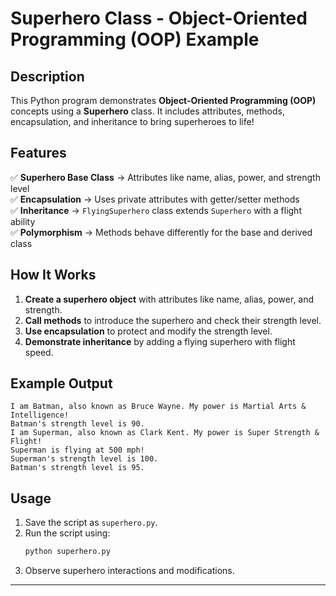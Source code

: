 # **Superhero Class - Object-Oriented Programming (OOP) Example**  

## **Description**  
This Python program demonstrates **Object-Oriented Programming (OOP)** concepts using a **Superhero** class. It includes attributes, methods, encapsulation, and inheritance to bring superheroes to life!  

## **Features**  
✅ **Superhero Base Class** → Attributes like name, alias, power, and strength level  
✅ **Encapsulation** → Uses private attributes with getter/setter methods  
✅ **Inheritance** → `FlyingSuperhero` class extends `Superhero` with a flight ability  
✅ **Polymorphism** → Methods behave differently for the base and derived class  

## **How It Works**  
1. **Create a superhero object** with attributes like name, alias, power, and strength.  
2. **Call methods** to introduce the superhero and check their strength level.  
3. **Use encapsulation** to protect and modify the strength level.  
4. **Demonstrate inheritance** by adding a flying superhero with flight speed.  

## **Example Output**  
```
I am Batman, also known as Bruce Wayne. My power is Martial Arts & Intelligence!
Batman's strength level is 90.
I am Superman, also known as Clark Kent. My power is Super Strength & Flight!
Superman is flying at 500 mph!
Superman's strength level is 100.
Batman's strength level is 95.
```

## **Usage**  
1. Save the script as `superhero.py`.  
2. Run the script using:  
   ```sh
   python superhero.py
   ```
3. Observe superhero interactions and modifications.  
---
